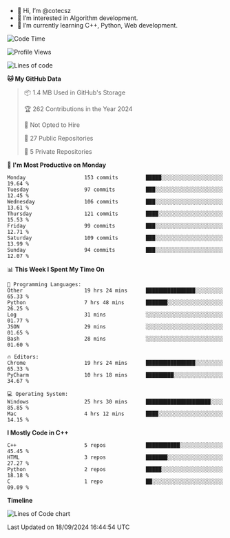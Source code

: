- 👋 Hi, I’m @cotecsz
- 👀 I’m interested in Algorithm development.
- 🌱 I’m currently learning C++, Python, Web development.

<!---
cotecsz/cotecsz is a ✨ special ✨ repository because its `README.md` (this file) appears on your GitHub profile.
You can click the Preview link to take a look at your changes.
--->

<!--START_SECTION:waka-->
![Code Time](http://img.shields.io/badge/Code%20Time-1%2C726%20hrs%2020%20mins-blue)

![Profile Views](http://img.shields.io/badge/Profile%20Views-0-blue)

![Lines of code](https://img.shields.io/badge/From%20Hello%20World%20I%27ve%20Written-1.2%20million%20lines%20of%20code-blue)

**🐱 My GitHub Data** 

> 📦 1.4 MB Used in GitHub's Storage 
 > 
> 🏆 262 Contributions in the Year 2024
 > 
> 🚫 Not Opted to Hire
 > 
> 📜 27 Public Repositories 
 > 
> 🔑 5 Private Repositories 
 > 
📅 **I'm Most Productive on Monday** 

```text
Monday                   153 commits         █████░░░░░░░░░░░░░░░░░░░░   19.64 % 
Tuesday                  97 commits          ███░░░░░░░░░░░░░░░░░░░░░░   12.45 % 
Wednesday                106 commits         ███░░░░░░░░░░░░░░░░░░░░░░   13.61 % 
Thursday                 121 commits         ████░░░░░░░░░░░░░░░░░░░░░   15.53 % 
Friday                   99 commits          ███░░░░░░░░░░░░░░░░░░░░░░   12.71 % 
Saturday                 109 commits         ███░░░░░░░░░░░░░░░░░░░░░░   13.99 % 
Sunday                   94 commits          ███░░░░░░░░░░░░░░░░░░░░░░   12.07 % 
```


📊 **This Week I Spent My Time On** 

```text
💬 Programming Languages: 
Other                    19 hrs 24 mins      ████████████████░░░░░░░░░   65.33 % 
Python                   7 hrs 48 mins       ███████░░░░░░░░░░░░░░░░░░   26.25 % 
Log                      31 mins             ░░░░░░░░░░░░░░░░░░░░░░░░░   01.77 % 
JSON                     29 mins             ░░░░░░░░░░░░░░░░░░░░░░░░░   01.65 % 
Bash                     28 mins             ░░░░░░░░░░░░░░░░░░░░░░░░░   01.60 % 

🔥 Editors: 
Chrome                   19 hrs 24 mins      ████████████████░░░░░░░░░   65.33 % 
PyCharm                  10 hrs 18 mins      █████████░░░░░░░░░░░░░░░░   34.67 % 

💻 Operating System: 
Windows                  25 hrs 30 mins      █████████████████████░░░░   85.85 % 
Mac                      4 hrs 12 mins       ████░░░░░░░░░░░░░░░░░░░░░   14.15 % 
```

**I Mostly Code in C++** 

```text
C++                      5 repos             ███████████░░░░░░░░░░░░░░   45.45 % 
HTML                     3 repos             ███████░░░░░░░░░░░░░░░░░░   27.27 % 
Python                   2 repos             █████░░░░░░░░░░░░░░░░░░░░   18.18 % 
C                        1 repo              ██░░░░░░░░░░░░░░░░░░░░░░░   09.09 % 
```



**Timeline**

![Lines of Code chart](https://raw.githubusercontent.com/cotecsz/cotecsz/master/assets/bar_graph.png)


 Last Updated on 18/09/2024 16:44:54 UTC
<!--END_SECTION:waka-->

